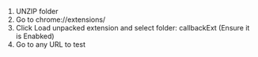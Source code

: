 1. UNZIP folder
2. Go to chrome://extensions/
3. Click Load unpacked extension and select folder: callbackExt  (Ensure it is Enabked)
4. Go to any URL to test